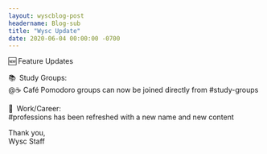 ```yaml
---
layout: wyscblog-post
headername: Blog-sub
title: "Wysc Update"
date: 2020-06-04 00:00:00 -0700
---
```


🆕 Feature Updates

📚 Study Groups:  
@☕ Café Pomodoro groups can now be joined directly from #study-groups

💼 Work/Career:  
#professions has been refreshed with a new name and new content

Thank you,  
Wysc Staff
